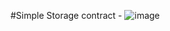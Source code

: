 #Simple Storage contract - 
![image](https://github.com/user-attachments/assets/39df2f88-40cb-43a5-85e4-83d9f1954b88)

